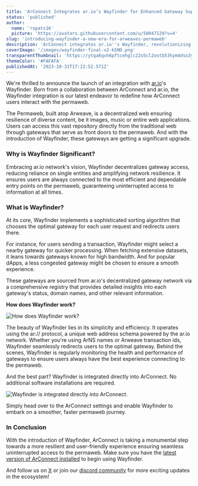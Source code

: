 ```yaml
---
title: 'ArConnect Integrates ar.io’s Wayfinder for Enhanced Gateway Support'
status: 'published'
author:
  name: 'ropats16'
  picture: 'https://avatars.githubusercontent.com/u/50047129?v=4'
slug: 'introducing-wayfinder-a-new-era-for-arweaves-permaweb'
description: 'ArConnect integrates ar.io''s Wayfinder, revolutionizing access to information on Arweave. This collaboration ensures optimal, uninterrupted user connectivity by intelligently selecting the best gateways based on user requests.'
coverImage: '/images/wayfinder-final-v2-k5ND.png'
transparentThumbnail: 'https://ytqa6qvh6pftcehglc22o5cl2oxtb53kym4dso3yz2pyvmf6igea.arweave.net/xOAPQqfzyzEQ5li1p3RL068w92rDODk7eM6firC-QYg'
themeColor: '#FAFAFA'
publishedAt: '2023-10-31T17:22:52.571Z'
---
```


We're thrilled to announce the launch of an integration with [ar.io](https://ar.io/)'s Wayfinder. Born from a collaboration between ArConnect and ar.io, the Wayfinder integration is our latest endeavor to redefine how ArConnect users interact with the permaweb.

The Permaweb, built atop Arweave, is a decentralized web ensuring resilience of diverse content, be it images, music or entire web applications. Users can access this vast repository directly from the traditional web through gateways that serve as front doors to the permaweb. And with the introduction of Wayfinder, these gateways are getting a significant upgrade.

### **Why is Wayfinder Significant?**

Embracing ar.io network's vision, Wayfinder decentralizes gateway access, reducing reliance on single entities and amplifying network resilience. It ensures users are always connected to the most efficient and dependable entry points on the permaweb, guaranteeing uninterrupted access to information at all times.

### **What is Wayfinder?**

At its core, Wayfinder implements a sophisticated sorting algorithm that chooses the optimal gateway for each user request and redirects users there.

For instance, for users sending a transaction, Wayfinder might select a nearby gateway for quicker processing. When fetching extensive datasets, it leans towards gateways known for high bandwidth. And for popular dApps, a less congested gateway might be chosen to ensure a smooth experience.

These gateways are sourced from ar.io's decentralized gateway network via a comprehensive registry that provides detailed insights into each gateway's status, domain names, and other relevant information.

**How does Wayfinder work?**

![How does Wayfinder work?](/images/wayfinder-how-I4ND.png)<br>

The beauty of Wayfinder lies in its simplicity and efficiency. It operates using the ar:// protocol, a unique web address schema powered by the ar.io network. Whether you're using ArNS names or Arweave transaction ids, Wayfinder seamlessly redirects users to the optimal gateway. Behind the scenes, Wayfinder is regularly monitoring the health and performance of gateways to ensure users always have the best experience connecting to the permaweb.

And the best part? Wayfinder is integrated directly into ArConnect. No additional software installations are required.

![Wayfinder is integrated directly into ArConnect.](/images/wayfinder-setting-cwNT.gif)<br>

Simply head over to the ArConnect settings and enable Wayfinder to embark on a smoother, faster permaweb journey.

### **In Conclusion**

With the introduction of Wayfinder, ArConnect is taking a monumental step towards a more resilient and user-friendly experience ensuring seamless uninterrupted access to the permaweb. Make sure you have the [latest version of ArConnect installed](https://www.arconnect.io/download?utm_source=Blog&utm_medium=Post&utm_campaign=Wayfinder+Announcement&utm_id=Wayfinder+Announcement) to begin using Wayfinder.

And follow us on [X](https://twitter.com/arconnectio) or join our [discord community](https://discord.gg/QRNsBk63) for more exciting updates in the ecosystem!

<br>

<br>

